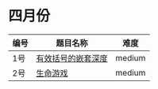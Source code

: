 # 四月份

**编号**|**题目名称**|**难度**
--------|------------|-------
1号|[有效括号的嵌套深度](./第1题%201111.%20有效括号的嵌套深度)|medium
2号|[生命游戏](./第2题%20289.%20生命游戏)|medium
